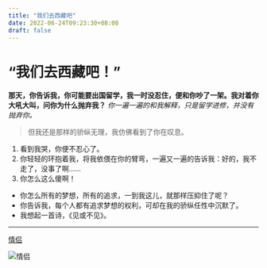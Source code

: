 ```yaml
---
title: "我们去西藏吧"
date: 2022-06-24T09:23:30+08:00
draft: false
---
```


# “我们去西藏吧！”

**那天，你告诉我，你可能要出国留学，我一时没忍住，便和你吵了一架。我对着你大吼大叫，问你为什么抛弃我？**
*你一遍一遍的和我解释，只是留学进修，并没有抛弃你。*

> 但我还是那样的骄纵无理，我仿佛看到了你在叹息。     

1. 看到我哭，你便不忍心了。
2. 你轻轻的环抱着我，将我依偎在你的臂弯，一遍又一遍的告诉我：好的，我不走了，没事了啊……
3. 你怎么这么傻啊！

- 你怎么所有的梦想，所有的追求，一到我这儿，就那样压抑住了呢？
- 你告诉我，每个人都有追求梦想的权利，可却在我的骄纵任性中沉默了。
- 我想起一首诗，《见或不见》。

---

[情侣](https://mp.weixin.qq.com/s/hPv1ys0-fhBbCoOXFxaSCw)

![情侣](http://p1.itc.cn/images01/20200701/3b30c9478cf44bcbabf7e2d906f023a6.jpeg)





